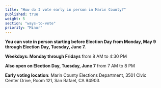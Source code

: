 ```yaml
---
title: "How do I vote early in person in Marin County?"
published: true
weight: 5
section: "ways-to-vote"
priority: "Minor"
---
```


**You can vote in person starting before Election Day from Monday, May 9 through Election Day, Tuesday, June 7.**  

**Weekdays: Monday through Fridays** from 8 AM to 4:30 PM  

**Also open on Election Day, Tuesday, June 7** from 7 AM to 8 PM  

**Early voting location:** Marin County Elections Department, 3501 Civic Center Drive, Room 121, San Rafael, CA 94903.  
